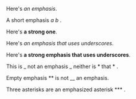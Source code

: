 Here's *an emphasis*.

A short emphasis _a_ *b* .

Here's **a strong one**. 

Here's _an emphasis that uses underscores_. 

Here's __a strong emphasis that uses underscores__.

This is _ not an emphasis _ neither is * that * .

Empty emphasis ** is not __ an emphasis.

Three asterisks are an emphasized asterisk *** .